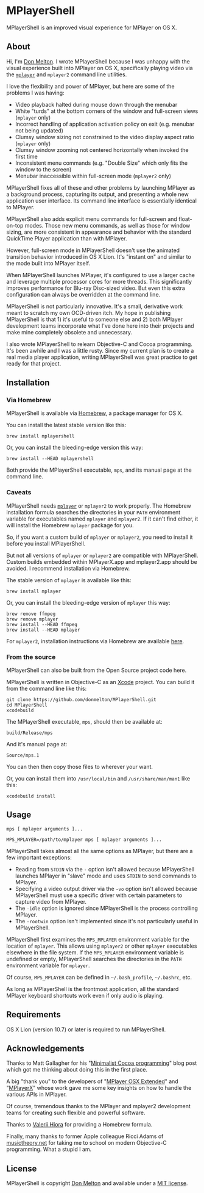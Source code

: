 # MPlayerShell

MPlayerShell is an improved visual experience for MPlayer on OS X.

## About

Hi, I'm [Don Melton](http://donmelton.com/). I wrote MPlayerShell because I was unhappy with the visual experience built into MPlayer on OS X, specifically playing video via the [`mplayer`](http://mplayerhq.hu/) and `mplayer2` command line utilities.

I love the flexibility and power of MPlayer, but here are some of the problems I was having:

* Video playback halted during mouse down through the menubar
* White "turds" at the bottom corners of the window and full-screen views (`mplayer` only)
* Incorrect handling of application activation policy on exit (e.g. menubar not being updated)
* Clumsy window sizing not constrained to the video display aspect ratio (`mplayer` only)
* Clumsy window zooming not centered horizontally when invoked the first time
* Inconsistent menu commands (e.g. "Double Size" which only fits the window to the screen)
* Menubar inaccessible within full-screen mode (`mplayer2` only)

MPlayerShell fixes all of these and other problems by launching MPlayer as a background process, capturing its output, and presenting a whole new application user interface. Its command line interface is essentially identical to MPlayer.

MPlayerShell also adds explicit menu commands for full-screen and float-on-top modes. Those new menu commands, as well as those for window sizing, are more consistent in appearance and behavior with the standard QuickTime Player application than with MPlayer.

However, full-screen mode in MPlayerShell doesn't use the animated transition behavior introduced in OS X Lion. It's "instant on" and similar to the mode built into MPlayer itself.

When MPlayerShell launches MPlayer, it's configured to use a larger cache and leverage multiple processor cores for more threads. This significantly improves performance for Blu-ray Disc-sized video. But even this extra configuration can always be overridden at the command line.

MPlayerShell is not particularly innovative. It's a small, derivative work meant to scratch my own OCD-driven itch. My hope in publishing MPlayerShell is that 1) it's useful to someone else and 2) both MPlayer development teams incorporate what I've done here into their projects and make mine completely obsolete and unnecessary.

I also wrote MPlayerShell to relearn Objective-C and Cocoa programming. It's been awhile and I was a little rusty. Since my current plan is to create a real media player application, writing MPlayerShell was great practice to get ready for that project.

## Installation

### Via Homebrew

MPlayerShell is available via [Homebrew](http://brew.sh/), a package manager for OS X.

You can install the latest stable version like this:

    brew install mplayershell

Or, you can install the bleeding-edge version this way:

    brew install --HEAD mplayershell

Both provide the MPlayerShell executable, `mps`, and its manual page at the command line.

### Caveats

MPlayerShell needs [`mplayer`](http://mplayerhq.hu/) or `mplayer2` to work properly. The Homebrew installation formula searches the directories in your `PATH` environment variable for executables named `mplayer` and `mplayer2`. If it can't find either, it will install the Homebrew `mplayer` package for you.

So, if you want a custom build of `mplayer` or `mplayer2`, you need to install it before you install MPlayerShell.

But not all versions of `mplayer` or `mplayer2` are compatible with MPlayerShell. Custom builds embedded within MPlayerX.app and mplayer2.app should be avoided. I recommend installation via Homebrew.

The stable version of `mplayer` is available like this:

    brew install mplayer

Or, you can install the bleeding-edge version of `mplayer` this way:

    brew remove ffmpeg
    brew remove mplayer
    brew install --HEAD ffmpeg
    brew install --HEAD mplayer

For `mplayer2`, installation instructions via Homebrew are available [here](https://github.com/pigoz/homebrew-mplayer2).

### From the source

MPlayerShell can also be built from the Open Source project code here.

MPlayerShell is written in Objective-C as an [Xcode](http://developer.apple.com/tools/xcode/) project. You can build it from the command line like this:

    git clone https://github.com/donmelton/MPlayerShell.git
    cd MPlayerShell
    xcodebuild

The MPlayerShell executable, `mps`, should then be available at:

    build/Release/mps

And it's manual page at:

    Source/mps.1

You can then then copy those files to wherever your want.

Or, you can install them into `/usr/local/bin` and `/usr/share/man/man1` like this:

    xcodebuild install

## Usage

    mps [ mplayer arguments ]...

    MPS_MPLAYER=/path/to/mplayer mps [ mplayer arguments ]...

MPlayerShell takes almost all the same options as MPlayer, but there are a few important exceptions:

* Reading from `STDIN` via the `-` option isn't allowed because MPlayerShell launches MPlayer in "slave" mode and uses `STDIN` to send commands to MPlayer.
* Specifying a video output driver via the `-vo` option isn't allowed because MPlayerShell must use a specific driver with certain parameters to capture video from MPlayer.
* The `-idle` option is ignored since MPlayerShell is the process controlling MPlayer.
* The `-rootwin` option isn't implemented since it's not particularly useful in MPlayerShell.

MPlayerShell first examines the `MPS_MPLAYER` environment variable for the location of `mplayer`. This allows using `mplayer2` or other `mplayer` executables elsewhere in the file system. If the `MPS_MPLAYER` environment variable is undefined or empty, MPlayerShell searches the directories in the `PATH` environment variable for `mplayer`.

Of course, `MPS_MPLAYER` can be defined in `~/.bash_profile`, `~/.bashrc`, etc.

As long as MPlayerShell is the frontmost application, all the standard MPlayer keyboard shortcuts work even if only audio is playing.

## Requirements

OS X Lion (version 10.7) or later is required to run MPlayerShell.

## Acknowledgements

Thanks to Matt Gallagher for his "[Minimalist Cocoa programming](http://www.cocoawithlove.com/2010/09/minimalist-cocoa-programming.html)" blog post which got me thinking about doing this in the first place.

A big "thank you" to the developers of "[MPlayer OSX Extended](http://www.mplayerosx.ch/)" and "[MPlayerX](http://mplayerx.org/)" whose work gave me some key insights on how to handle the various APIs in MPlayer.

Of course, tremendous thanks to the MPlayer and mplayer2 development teams for creating such flexible and powerful software.

Thanks to [Valerii Hiora](http://github.com/vhbit) for providing a Homebrew formula.

Finally, many thanks to former Apple colleague Ricci Adams of [musictheory.net](http://www.musictheory.net/) for taking me to school on modern Objective-C programming. What a stupid I am.

## License

MPlayerShell is copyright [Don Melton](http://donmelton.com/) and available under a [MIT license](https://github.com/donmelton/MPlayerShell/blob/master/LICENSE).
